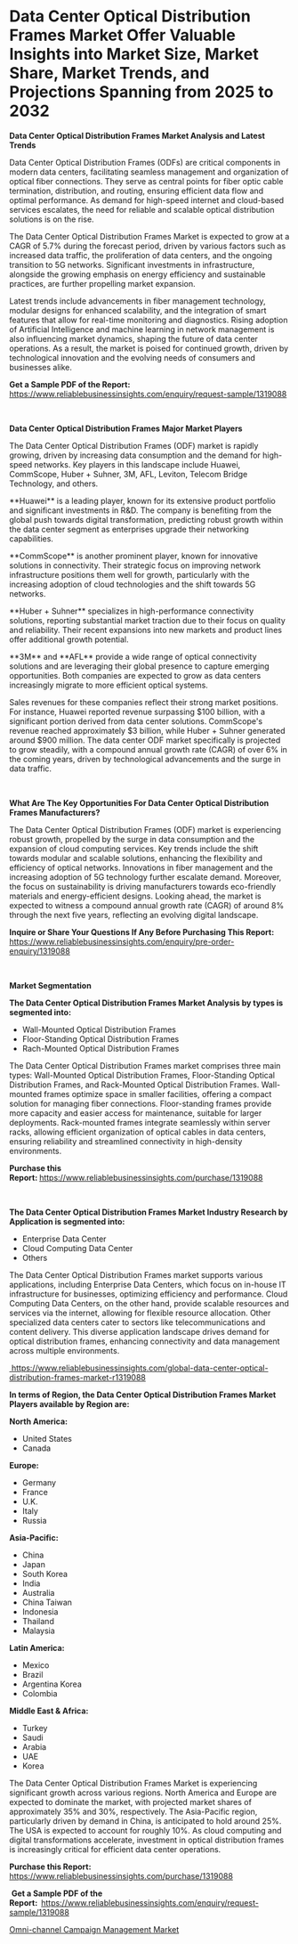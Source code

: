 <p><h1>Data Center Optical Distribution Frames Market Offer Valuable Insights into Market Size, Market Share, Market Trends, and Projections Spanning from 2025 to 2032</h1></p><p><strong>Data Center Optical Distribution Frames Market Analysis and Latest Trends</strong></p>
<p><p>Data Center Optical Distribution Frames (ODFs) are critical components in modern data centers, facilitating seamless management and organization of optical fiber connections. They serve as central points for fiber optic cable termination, distribution, and routing, ensuring efficient data flow and optimal performance. As demand for high-speed internet and cloud-based services escalates, the need for reliable and scalable optical distribution solutions is on the rise.</p><p>The Data Center Optical Distribution Frames Market is expected to grow at a CAGR of 5.7% during the forecast period, driven by various factors such as increased data traffic, the proliferation of data centers, and the ongoing transition to 5G networks. Significant investments in infrastructure, alongside the growing emphasis on energy efficiency and sustainable practices, are further propelling market expansion. </p><p>Latest trends include advancements in fiber management technology, modular designs for enhanced scalability, and the integration of smart features that allow for real-time monitoring and diagnostics. Rising adoption of Artificial Intelligence and machine learning in network management is also influencing market dynamics, shaping the future of data center operations. As a result, the market is poised for continued growth, driven by technological innovation and the evolving needs of consumers and businesses alike.</p></p>
<p><strong>Get a Sample PDF of the Report:&nbsp;</strong> <a href="https://www.reliablebusinessinsights.com/enquiry/request-sample/1319088?utm_campaign=2274&utm_medium=2&utm_source=Github&utm_content=ia&utm_term=29032025&utm_id=data-center-optical-distribution-frames">https://www.reliablebusinessinsights.com/enquiry/request-sample/1319088</a></p>
<p>&nbsp;</p>
<p><strong>Data Center Optical Distribution Frames Major Market Players</strong></p>
<p><p>The Data Center Optical Distribution Frames (ODF) market is rapidly growing, driven by increasing data consumption and the demand for high-speed networks. Key players in this landscape include Huawei, CommScope, Huber + Suhner, 3M, AFL, Leviton, Telecom Bridge Technology, and others.</p><p>**Huawei** is a leading player, known for its extensive product portfolio and significant investments in R&D. The company is benefiting from the global push towards digital transformation, predicting robust growth within the data center segment as enterprises upgrade their networking capabilities.</p><p>**CommScope** is another prominent player, known for innovative solutions in connectivity. Their strategic focus on improving network infrastructure positions them well for growth, particularly with the increasing adoption of cloud technologies and the shift towards 5G networks.</p><p>**Huber + Suhner** specializes in high-performance connectivity solutions, reporting substantial market traction due to their focus on quality and reliability. Their recent expansions into new markets and product lines offer additional growth potential.</p><p>**3M** and **AFL** provide a wide range of optical connectivity solutions and are leveraging their global presence to capture emerging opportunities. Both companies are expected to grow as data centers increasingly migrate to more efficient optical systems.</p><p>Sales revenues for these companies reflect their strong market positions. For instance, Huawei reported revenue surpassing $100 billion, with a significant portion derived from data center solutions. CommScope's revenue reached approximately $3 billion, while Huber + Suhner generated around $900 million. The data center ODF market specifically is projected to grow steadily, with a compound annual growth rate (CAGR) of over 6% in the coming years, driven by technological advancements and the surge in data traffic.</p></p>
<p>&nbsp;</p>
<p><strong>What Are The Key Opportunities For Data Center Optical Distribution Frames Manufacturers?</strong></p>
<p><p>The Data Center Optical Distribution Frames (ODF) market is experiencing robust growth, propelled by the surge in data consumption and the expansion of cloud computing services. Key trends include the shift towards modular and scalable solutions, enhancing the flexibility and efficiency of optical networks. Innovations in fiber management and the increasing adoption of 5G technology further escalate demand. Moreover, the focus on sustainability is driving manufacturers towards eco-friendly materials and energy-efficient designs. Looking ahead, the market is expected to witness a compound annual growth rate (CAGR) of around 8% through the next five years, reflecting an evolving digital landscape.</p></p>
<p><strong>Inquire or Share Your Questions If Any Before Purchasing This Report:</strong> <a href="https://www.reliablebusinessinsights.com/enquiry/pre-order-enquiry/1319088?utm_campaign=2274&utm_medium=2&utm_source=Github&utm_content=ia&utm_term=29032025&utm_id=data-center-optical-distribution-frames">https://www.reliablebusinessinsights.com/enquiry/pre-order-enquiry/1319088</a></p>
<p>&nbsp;</p>
<p><strong>Market Segmentation</strong></p>
<p><strong>The Data Center Optical Distribution Frames Market Analysis by types is segmented into:</strong></p>
<p><ul><li>Wall-Mounted Optical Distribution Frames</li><li>Floor-Standing Optical Distribution Frames</li><li>Rach-Mounted Optical Distribution Frames</li></ul></p>
<p><p>The Data Center Optical Distribution Frames market comprises three main types: Wall-Mounted Optical Distribution Frames, Floor-Standing Optical Distribution Frames, and Rack-Mounted Optical Distribution Frames. Wall-mounted frames optimize space in smaller facilities, offering a compact solution for managing fiber connections. Floor-standing frames provide more capacity and easier access for maintenance, suitable for larger deployments. Rack-mounted frames integrate seamlessly within server racks, allowing efficient organization of optical cables in data centers, ensuring reliability and streamlined connectivity in high-density environments.</p></p>
<p><strong>Purchase this Report:&nbsp;</strong><a href="https://www.reliablebusinessinsights.com/purchase/1319088?utm_campaign=2274&utm_medium=2&utm_source=Github&utm_content=ia&utm_term=29032025&utm_id=data-center-optical-distribution-frames">https://www.reliablebusinessinsights.com/purchase/1319088</a></p>
<p>&nbsp;</p>
<p><strong>The Data Center Optical Distribution Frames Market Industry Research by Application is segmented into:</strong></p>
<p><ul><li>Enterprise Data Center</li><li>Cloud Computing Data Center</li><li>Others</li></ul></p>
<p><p>The Data Center Optical Distribution Frames market supports various applications, including Enterprise Data Centers, which focus on in-house IT infrastructure for businesses, optimizing efficiency and performance. Cloud Computing Data Centers, on the other hand, provide scalable resources and services via the internet, allowing for flexible resource allocation. Other specialized data centers cater to sectors like telecommunications and content delivery. This diverse application landscape drives demand for optical distribution frames, enhancing connectivity and data management across multiple environments.</p></p>
<p><a href="https://www.reliablebusinessinsights.com/global-data-center-optical-distribution-frames-market-r1319088?utm_campaign=2274&utm_medium=2&utm_source=Github&utm_content=ia&utm_term=29032025&utm_id=data-center-optical-distribution-frames">&nbsp;https://www.reliablebusinessinsights.com/global-data-center-optical-distribution-frames-market-r1319088</a></p>
<p><strong>In terms of Region, the Data Center Optical Distribution Frames Market Players available by Region are:</strong></p>
<p>
    <p> <strong> North America: </strong>
        <ul>
            <li>United States</li>
            <li>Canada</li>
        </ul>
        </p> 
    <p> <strong> Europe: </strong>
        <ul>
            <li>Germany</li>
            <li>France</li>
            <li>U.K.</li>
            <li>Italy</li>
            <li>Russia</li>
        </ul>
        </p> 
    <p> <strong> Asia-Pacific: </strong>
        <ul>
            <li>China</li>
            <li>Japan</li>
            <li>South Korea</li>
            <li>India</li>
            <li>Australia</li>
            <li>China Taiwan</li>
            <li>Indonesia</li>
            <li>Thailand</li>
            <li>Malaysia</li>
        </ul>
        </p> 
    <p> <strong> Latin America: </strong>
        <ul>
            <li>Mexico</li>
            <li>Brazil</li>
            <li>Argentina Korea</li>
            <li>Colombia</li>
        </ul>
        </p> 
    <p> <strong> Middle East & Africa: </strong>
        <ul>
            <li>Turkey</li>
            <li>Saudi</li>
            <li>Arabia</li>
            <li>UAE</li>
            <li>Korea</li>
        </ul>
    </p>
    </p>
<p><p>The Data Center Optical Distribution Frames Market is experiencing significant growth across various regions. North America and Europe are expected to dominate the market, with projected market shares of approximately 35% and 30%, respectively. The Asia-Pacific region, particularly driven by demand in China, is anticipated to hold around 25%. The USA is expected to account for roughly 10%. As cloud computing and digital transformations accelerate, investment in optical distribution frames is increasingly critical for efficient data center operations.</p></p>
<p><strong>Purchase this Report: </strong><a href="https://www.reliablebusinessinsights.com/purchase/1319088?utm_campaign=2274&utm_medium=2&utm_source=Github&utm_content=ia&utm_term=29032025&utm_id=data-center-optical-distribution-frames">https://www.reliablebusinessinsights.com/purchase/1319088</a></p>
<p>&nbsp;<strong>Get a Sample PDF of the Report:&nbsp;&nbsp;</strong><a href="https://www.reliablebusinessinsights.com/enquiry/request-sample/1319088?utm_campaign=2274&utm_medium=2&utm_source=Github&utm_content=ia&utm_term=29032025&utm_id=data-center-optical-distribution-frames">https://www.reliablebusinessinsights.com/enquiry/request-sample/1319088</a></p>
<p><strong></strong></p>
<p><p><a href="https://github.com/AngelaWalsh696/Market-Research-Report-List-2/blob/main/omni-channel-campaign-management-market.md?utm_campaign=2274&utm_medium=2&utm_source=Github&utm_content=ia&utm_term=29032025&utm_id=data-center-optical-distribution-frames">Omni-channel Campaign Management Market</a></p></p>